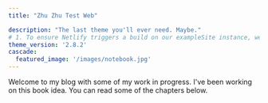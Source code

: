 ```yaml
---
title: "Zhu Zhu Test Web"

description: "The last theme you'll ever need. Maybe."
# 1. To ensure Netlify triggers a build on our exampleSite instance, we need to change a file in the exampleSite directory.
theme_version: '2.8.2'
cascade:
  featured_image: '/images/notebook.jpg'
---
```

Welcome to my blog with some of my work in progress. I've been working on this book idea. You can read some of the chapters below.
